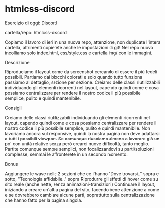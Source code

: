 # htmlcss-discord

Esercizio di oggi: Discord

cartella/repo: htmlcss-discord

Copiamo il lavoro di ieri in una nuova repo, attenzione, non duplicate l'intera cartella, altrimenti copierete anche le impostazioni di git!
Nel repo nuovo incolliamo solo index.html, css/style.css e cartella img/ con le immagini.

Descrizione

Riproduciamo il layout come da screenshot cercando di essere il più fedeli possibili.
Partiamo dai blocchi colorati e solo quando tutto funziona passiamo al dettaglio, sezione per sezione.
Creiamo delle classi riutilizzabili individuando gli elementi ricorrenti nel layout, capendo quindi come e cosa possiamo centralizzare per rendere il nostro codice il più possibile semplice, pulito e quindi mantenibile.

Consigli

Creiamo delle classi riutilizzabili individuando gli elementi ricorrenti nel layout, capendo quindi come e cosa possiamo centralizzare per rendere il nostro codice il più possibile semplice, pulito e quindi mantenibile.
Non lavoriamo ancora sul responsive, quindi la nostra pagina non deve adattarsi a tutti i possibili viewport. Se comunque riusciamo almeno a lavorare già un po' con unità relative senza però crearci nuove difficoltà, tanto meglio.
Partite comunque sempre semplici, non focalizzandovi su parti/soluzioni complesse, semmai le affronterete in un secondo momento.

Bonus

Aggiungere le wave nelle 2 sezioni che ce l'hanno "Dove trovarsi.." sopra e sotto, "Tecnologia affidabile.." sopra
Riprodurre gli effetti di hover come su sito reale (anche nette, senza animazioni-transizioni)
Continuare il layout, iniziando a creare un'altra pagina del sito, facendo bene attenzione a come e se dovrebbero cambiare alcune parti, soprattutto sulla centralizzazione che hanno fatto per la pagina singola.